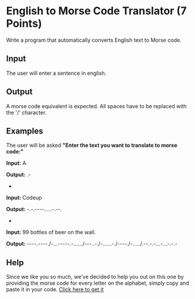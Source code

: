 English to Morse Code Translator (7 Points)
=

Write a program that automatically converts English text to Morse code.

Input
-
The user will enter a sentence in english.

Output
-
A morse code equivalent is expected. All spaces have to be replaced with the '/' character.

Examples
-
The user will be asked **"Enter the text you want to translate to morse code:"**

**Input:** A

**Output:** .-

-
**Input:** Codeup

**Output:** -.-.----.....-.--.

-
**Input:** 99 bottles of beer on the wall.

**Output:** ----.----./-...-----.-....../---..-./-......-./----./-...../.--.-.-...-...-.-.-

Help
-
Since we like you so much, we've decided to help you out on this one by providing the morse code for every letter on the alphabet, simply copy and paste it in your code. [Click here to get it](https://github.com/ponchog/phpcodingchallenge/blob/master/morse/morsecodes.txt)


